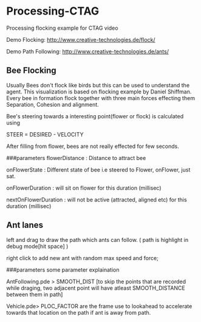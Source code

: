 # Processing-CTAG
Processing flocking example for CTAG video

Demo Flocking: http://www.creative-technologies.de/flock/

Demo Path Following: http://www.creative-technologies.de/ants/

## Bee Flocking
Usually Bees don't flock like birds but this can be used to understand the agent. This visualization is based on flocking example by Daniel Shiffman. Every bee in formation flock together with three main forces effecting them
Separation, Cohesion and alignment.

Bee's steering towards a interesting point(flower or flock) is calculated using

STEER = DESIRED - VELOCITY

After filling from flower, bees are not really effected for few seconds.


###parameters 
flowerDistance :  Distance to attract bee

onFlowerState : Different state of bee i.e steered to Flower, onFlower, just sat.

onFlowerDuration : will sit on flower for this duration  (millisec)

nextOnFlowerDuration : will not be active (attracted, aligned etc) for this duration (millisec) 


## Ant lanes

left and drag to draw the path which ants can follow. ( path is highlight in debug mode[hit space] )

right click to add new ant with random max speed and force;

###parameters
some parameter explaination

AntFollowing.pde > SMOOTH_DIST [to skip the points that are recorded while draging, two adjacent point will have atleast SMOOTH_DISTANCE between them in path]

Vehicle.pde> PLOC_FACTOR  are the frame use to lookahead to accelerate towards that location on the path if ant is away from path.
